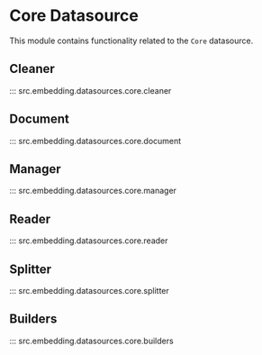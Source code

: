 # Core Datasource

This module contains functionality related to the `Core` datasource.

## Cleaner

::: src.embedding.datasources.core.cleaner

## Document

::: src.embedding.datasources.core.document

## Manager

::: src.embedding.datasources.core.manager

## Reader

::: src.embedding.datasources.core.reader

## Splitter

::: src.embedding.datasources.core.splitter

## Builders

::: src.embedding.datasources.core.builders

